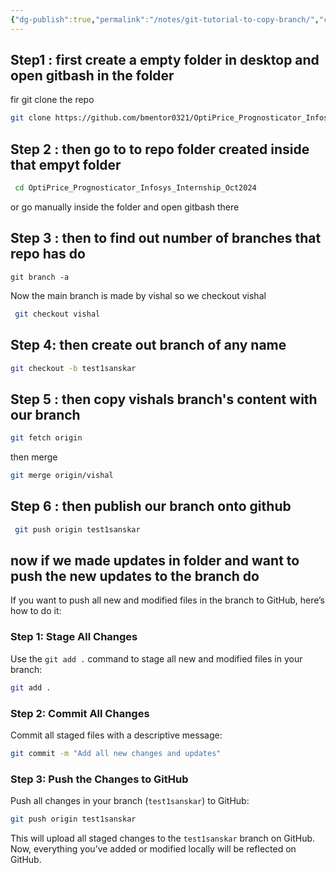 ```yaml
---
{"dg-publish":true,"permalink":"/notes/git-tutorial-to-copy-branch/","created":"2024-10-25T22:24:25.511+05:30"}
---
```



##  Step1 : first create a empty folder in desktop and open gitbash in the folder

fir git clone the repo

```bash
git clone https://github.com/bmentor0321/OptiPrice_Prognosticator_Infosys_Internship_Oct2024.git
```

## Step 2 : then go to to repo folder created inside that empyt folder

```bash
 cd OptiPrice_Prognosticator_Infosys_Internship_Oct2024
```

or go manually inside the folder and open gitbash there

## Step 3 : then to find out number of branches that repo has do

`git branch -a`

Now the main branch is made by vishal so we checkout vishal 
```bash
 git checkout vishal
```


## Step 4: then create out branch of any name
```bash
git checkout -b test1sanskar
```

## Step 5 : then copy vishals branch's content with our branch 

```bash
git fetch origin
```
then merge
```bash
git merge origin/vishal
```


## Step 6 : then publish our branch onto github
```bash
 git push origin test1sanskar
```



## now if we made updates in folder and want to push the new updates to the branch do

If you want to push all new and modified files in the branch to GitHub, here’s how to do it:

### Step 1: Stage All Changes
Use the `git add .` command to stage all new and modified files in your branch:

```bash
git add .
```

### Step 2: Commit All Changes
Commit all staged files with a descriptive message:

```bash
git commit -m "Add all new changes and updates"
```

### Step 3: Push the Changes to GitHub
Push all changes in your branch (`test1sanskar`) to GitHub:

```bash
git push origin test1sanskar
```

This will upload all staged changes to the `test1sanskar` branch on GitHub. Now, everything you’ve added or modified locally will be reflected on GitHub.
